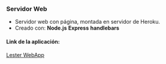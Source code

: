 ### Servidor Web 

- Servidor web con página, montada en servidor de Heroku.
- Creado con:
**Node.js**
**Express**
**handlebars**


#### Link de la aplicación:

[Lester WebApp](https://lester-webapp-83307efeba9d.herokuapp.com/ "Lester WebApp")
